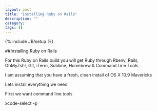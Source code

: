 ```yaml
---
layout: post
title: "Installing Ruby on Rails"
description: ""
category: 
tags: []
---
```

{% include JB/setup %}

##Installing Ruby on Rails

For this Ruby on Rails build you will get Ruby through Rbenv, Rails, OhMyZsh!, Git, iTerm, Sublime, Homebrew & Command Line Tools 

I am assuming that you have a fresh, clean install of OS X 10.9 Mavericks

Lets install everything we need

First we want command line tools

xcode-select -p
